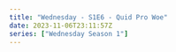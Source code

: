 ```yaml
---
title: "Wednesday - S1E6 - Quid Pro Woe"
date: 2023-11-06T23:11:57Z
series: ["Wednesday Season 1"]
---
```



<mux-player stream-type="on-demand"
  src="https://kp3d-my.sharepoint.com/personal/ryoo_kp3d_onmicrosoft_com/_layouts/15/download.aspx?share=EeE7Uy94G-ZGlaIvZRF_C6cBALQhbCXR2nBn6O5v1_ioEQ" prefer-playback="mse" controls>
  </mux-player>
  
  
  <script src="https://cdn.jsdelivr.net/npm/@mux/mux-player"></script>
  
 <script type="application/ld+json">
 {
  "@context": "https://schema.org/",
  "@type": "VideoObject",
  "name": "Wednesday - S1E6 - Quid Pro Woe",
  "contentUrl": "https://stream.mux.com/VxFXqjEb7D7s00YCVJU02MZbQcmB2rrXK6S00Q4dEnfcHQ.m3u8",
  "thumbnailUrl": "https://www.themoviedb.org/t/p/original/Ah1bTTgIi5iqaEe9S3czK0vM0PT.jpg?width=314&fit_mode=preserve&time=25",
  "uploadDate": "2023-11-06T23:11:57Z",
}

</script>

